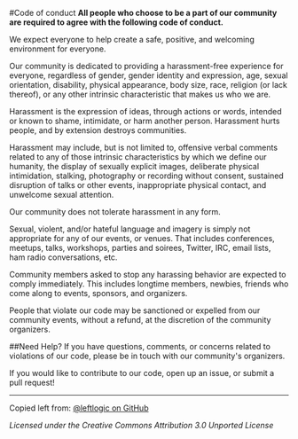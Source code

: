 #Code of conduct
**All people who choose to be a part of our community are required to agree with the following code of conduct.**

We expect everyone to help create a safe, positive, and welcoming environment for everyone.

Our community is dedicated to providing a harassment-free experience for everyone, regardless of gender, gender identity and expression, age, sexual orientation, disability, physical appearance, body size, race, religion (or lack thereof), or any other intrinsic characteristic that makes us who we are.

Harassment is the expression of ideas, through actions or words, intended or known to shame, intimidate, or harm another person. Harassment hurts people, and by extension destroys communities.

Harassment may include, but is not limited to, offensive verbal comments related to any of those intrinsic characteristics by which we define our humanity, the display of sexually explicit images, deliberate physical intimidation, stalking,  photography or recording without consent, sustained disruption of talks or other events, inappropriate physical contact, and unwelcome sexual attention.

Our community does not tolerate harassment in any form.

Sexual, violent, and/or hateful language and imagery is simply not appropriate for any of our events, or venues. That includes conferences, meetups, talks, workshops, parties and soirees, Twitter, IRC, email lists, ham radio conversations, etc.

Community members asked to stop any harassing behavior are expected to comply immediately. This includes longtime members, newbies, friends who come along to events, sponsors, and organizers.

People that violate our code may be sanctioned or expelled from our community events, without a refund, at the discretion of the community organizers.

##Need Help?
If you have questions, comments, or concerns related to violations of our code, please be in touch with our community's organizers.

If you would like to contribute to our code, open up an issue, or submit a pull request!

---

Copied left from: [@leftlogic on GitHub](http://github.com/leftlogic/confcodeofconduct.com)

*Licensed under the Creative Commons Attribution 3.0 Unported License*
